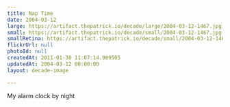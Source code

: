 ```yaml
---
title: Nap Time
date: 2004-03-12
large: https://artifact.thepatrick.io/decade/large/2004-03-12-1467.jpg
small: https://artifact.thepatrick.io/decade/small/2004-03-12-1467.jpg
smallRetina: https://artifact.thepatrick.io/decade/small/2004-03-12-1467@2x.jpg
flickrUrl: null
photoId: null
createdAt: 2011-01-30 11:07:14.989505
updatedAt: 2004-03-12 00:00:00
layout: decade-image

---
```

My alarm clock by night
